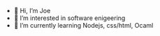 - 👋 Hi, I’m Joe
- 👀 I’m interested in software enigeering 
- 🌱 I’m currently learning Nodejs, css/html, Ocaml

<!---
joescodelmao/joescodelmao is a ✨ special ✨ repository because its `README.md` (this file) appears on your GitHub profile.
You can click the Preview link to take a look at your changes.
--->
